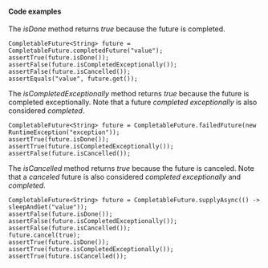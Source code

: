 #### Code examples

The _isDone_ method returns _true_ because the future is completed.


```
CompletableFuture<String> future = CompletableFuture.completedFuture("value");
assertTrue(future.isDone());
assertFalse(future.isCompletedExceptionally());
assertFalse(future.isCancelled());
assertEquals("value", future.get());
```


The _isCompletedExceptionally_ method returns _true_ because the future is completed exceptionally. Note that a future _completed exceptionally_ is also considered _completed_.


```
CompletableFuture<String> future = CompletableFuture.failedFuture(new RuntimeException("exception"));
assertTrue(future.isDone());
assertTrue(future.isCompletedExceptionally());
assertFalse(future.isCancelled());
```


The _isCancelled_ method returns _true_ because the future is canceled. Note that a _canceled_ future is also considered _completed exceptionally_ and _completed_.


```
CompletableFuture<String> future = CompletableFuture.supplyAsync(() -> sleepAndGet("value"));
assertFalse(future.isDone());
assertFalse(future.isCompletedExceptionally());
assertFalse(future.isCancelled());
future.cancel(true);
assertTrue(future.isDone());
assertTrue(future.isCompletedExceptionally());
assertTrue(future.isCancelled());
```
